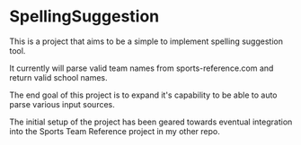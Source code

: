 # SpellingSuggestion

This is a project that aims to be a simple to implement spelling suggestion tool.

It currently will parse valid team names from sports-reference.com and return valid school names.

The end goal of this project is to expand it's capability to be able to auto parse various input sources.

The initial setup of the project has been geared towards eventual integration into the Sports Team Reference project in my other repo.
